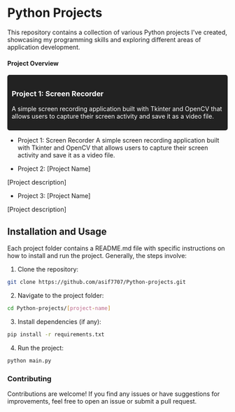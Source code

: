 # Python Projects

This repository contains a collection of various Python projects I've created, showcasing my programming skills and exploring different areas of application development.

#### Project Overview

<div class="project-box">

<h3 class="project-title">Project 1: Screen Recorder</h3>

<p class="project-description">A simple screen recording application built with Tkinter and OpenCV that allows users to capture their screen activity and save it as a video file.</p>

</div>

<style>
.project-box {
    background-color: #222222;
    padding: 10px;
    border-radius: 5px;
}

.project-title {
    color: #ffffff;
    font-weight: bold;
}

.project-description {
    color: #ffffff;
}
</style>



- Project 1: Screen Recorder
    A simple screen recording application built with Tkinter and OpenCV that allows users to capture
    their screen activity and save it as a video file.


- Project 2: [Project Name]

[Project description]

- Project 3: [Project Name]

[Project description]

## Installation and Usage
Each project folder contains a README.md file with specific instructions on how to install and run the project. Generally, the steps involve:

1. Clone the repository:
```bash
git clone https://github.com/asif7707/Python-projects.git
```
2. Navigate to the project folder:
```bash
cd Python-projects/[project-name]
```
3. Install dependencies (if any):
```bash
pip install -r requirements.txt
```
4. Run the project:
```bash
python main.py
```

### Contributing
Contributions are welcome! If you find any issues or have suggestions for improvements, feel free to open an issue or submit a pull request.

